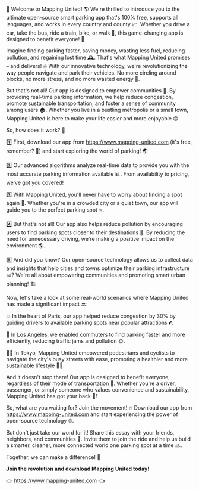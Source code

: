 🎉 Welcome to Mapping United! 🌎 We're thrilled to introduce you to the ultimate open-source smart parking app that's 100% free, supports all languages, and works in every country and county 📈. Whether you drive a car, take the bus, ride a train, bike, or walk 💪, this game-changing app is designed to benefit everyone! 🌟

Imagine finding parking faster, saving money, wasting less fuel, reducing pollution, and regaining lost time 🕰️. That's what Mapping United promises – and delivers! 🔥 With our innovative technology, we're revolutionizing the way people navigate and park their vehicles. No more circling around blocks, no more stress, and no more wasted energy 💪.

But that's not all! Our app is designed to empower communities 🌈. By providing real-time parking information, we help reduce congestion, promote sustainable transportation, and foster a sense of community among users 🏠. Whether you live in a bustling metropolis or a small town, Mapping United is here to make your life easier and more enjoyable 😊.

So, how does it work? 🤔

1️⃣ First, download our app from https://www.mapping-united.com (it's free, remember? 🎁) and start exploring the world of parking! 🌏

2️⃣ Our advanced algorithms analyze real-time data to provide you with the most accurate parking information available 📊. From availability to pricing, we've got you covered!

3️⃣ With Mapping United, you'll never have to worry about finding a spot again 🔴. Whether you're in a crowded city or a quiet town, our app will guide you to the perfect parking spot ⭐️.

4️⃣ But that's not all! Our app also helps reduce pollution by encouraging users to find parking spots closer to their destinations 🌳. By reducing the need for unnecessary driving, we're making a positive impact on the environment 🌎.

5️⃣ And did you know? Our open-source technology allows us to collect data and insights that help cities and towns optimize their parking infrastructure 📊? We're all about empowering communities and promoting smart urban planning! 🏗️

Now, let's take a look at some real-world scenarios where Mapping United has made a significant impact 🔜:

💥 In the heart of Paris, our app helped reduce congestion by 30% by guiding drivers to available parking spots near popular attractions 💕.

🚀 In Los Angeles, we enabled commuters to find parking faster and more efficiently, reducing traffic jams and pollution 🌞.

🏃‍♀️ In Tokyo, Mapping United empowered pedestrians and cyclists to navigate the city's busy streets with ease, promoting a healthier and more sustainable lifestyle 🏋️‍♀️.

And it doesn't stop there! Our app is designed to benefit everyone, regardless of their mode of transportation 🚂. Whether you're a driver, passenger, or simply someone who values convenience and sustainability, Mapping United has got your back 💪!

So, what are you waiting for? Join the movement! 🔥 Download our app from https://www.mapping-united.com and start experiencing the power of open-source technology 🌐.

But don't just take our word for it! Share this essay with your friends, neighbors, and communities 📱. Invite them to join the ride and help us build a smarter, cleaner, more connected world one parking spot at a time 🔜.

Together, we can make a difference! 💪

**Join the revolution and download Mapping United today!**

👉 https://www.mapping-united.com 👈
